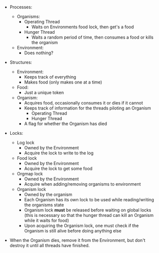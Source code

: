 * Processes: 
    * Organisms:
        * Operating Thread
            * Waits on Environments food lock, then get's a food 
        * Hunger Thread
            * Waits a random period of time, then consumes a food or kills the organism
    * Environment:
        * Does nothing?

* Structures:
    * Environment:
        * Keeps track of everything
        * Makes food (only makes one at a time)
    * Food:
        * Just a unique token
    * Organism:
        * Acquires food, occasionally consumes it or dies if it cannot
        * Keeps track of information for the threads piloting an Organism
            * Operating Thread
            * Hunger Thread
        * A flag for whether the Organism has died


* Locks: 
    * Log lock
        * Owned by the Environment
        * Acquire the lock to write to the log
    * Food lock
        * Owned by the Environment
        * Acquire the lock to get some food
    * Orgmap lock
        * Owned by the Environment
        * Acquire when adding/removing organisms to environment
    * Organism lock
        * Owned by the organism
        * Each Organism has its own lock to be used while reading/writing the organisms state
        * Organism lock **must** be released before waiting on global locks (this is necessary so that the hunger thread can kill an Organism while it waits for food)
        * Upon acquiring the Organism lock, one must check if the Organism is still alive before doing anything else

* When the Organism dies, remove it from the Environment, but don't destroy it until all threads have finished.
